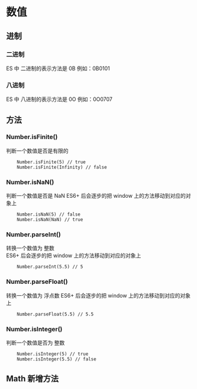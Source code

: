 # 数值

## 进制

### 二进制

ES 中 二进制的表示方法是 0B
例如：0B0101

### 八进制

ES 中 八进制的表示方法是 0O
例如：0O0707

## 方法

### Number.isFinite()

判断一个数值是否是有限的

```
    Number.isFinite(5) // true
    Number.isFinite(Infinity) // false
```

### Number.isNaN()

判断一个数值是否是 NaN
ES6+ 后会逐步的把 window 上的方法移动到对应的对象上

```
    Number.isNaN(5) // false
    Number.isNaN(NaN) // true
```

### Number.parseInt()

转换一个数值为 整数  
ES6+ 后会逐步的把 window 上的方法移动到对应的对象上

```
    Number.parseInt(5.5) // 5
```

### Number.parseFloat()

转换一个数值为 浮点数
ES6+ 后会逐步的把 window 上的方法移动到对应的对象上

```
    Number.parseFloat(5.5) // 5.5
```

### Number.isInteger()

判断一个数值是否为 整数

```
    Number.isInteger(5) // true
    Number.isInteger(5.5) // false
```

## Math 新增方法
